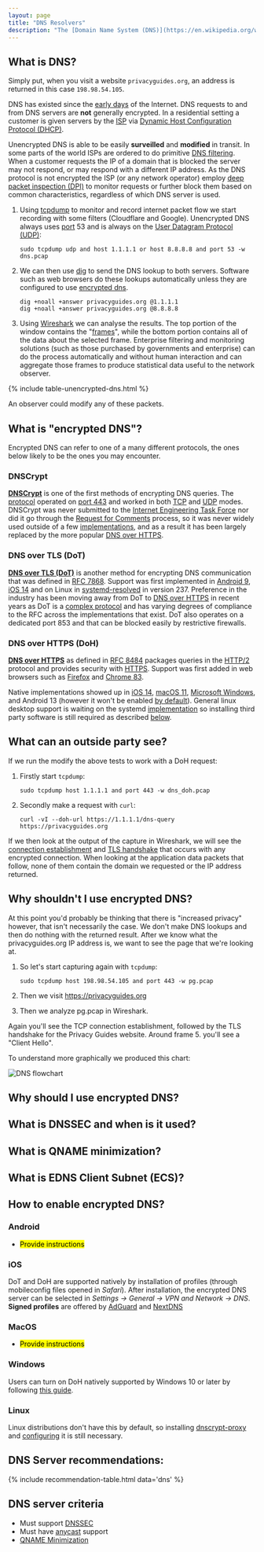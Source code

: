 ```yaml
---
layout: page
title: "DNS Resolvers"
description: "The [Domain Name System (DNS)](https://en.wikipedia.org/wiki/Domain_Name_System) is the phonebook of the Internet. DNS translates domain names to [IP](https://en.wikipedia.org/wiki/Internet_Protocol) addresses so browsers and other services can load Internet resources, through a decentralized network of servers."
---
```


## What is DNS?
Simply put, when you visit a website `privacyguides.org`, an address is returned in this case `198.98.54.105`.

DNS has existed since the [early days](https://en.wikipedia.org/wiki/Domain_Name_System#History) of the Internet. DNS requests to and from DNS servers are **not** generally encrypted. In a residential setting a customer is given servers by the [ISP](https://en.wikipedia.org/wiki/Internet_service_provider) via [Dynamic Host Configuration Protocol (DHCP)](https://en.wikipedia.org/wiki/Dynamic_Host_Configuration_Protocol).

Unencrypted DNS is able to be easily **surveilled** and **modified** in transit. In some parts of the world ISPs are ordered to do primitive [DNS filtering](https://en.wikipedia.org/wiki/DNS_blocking). When a customer requests the IP of a domain that is blocked the server may not respond, or may respond with a different IP address. As the DNS protocol is not encrypted the ISP (or any network operator) employ [deep packet inspection (DPI)](https://en.wikipedia.org/wiki/Deep_packet_inspection) to monitor requests or further block them based on common characteristics, regardless of which DNS server is used.

1. Using [tcpdump](https://en.wikipedia.org/wiki/Tcpdump) to monitor and record internet packet flow we start recording with some filters (Cloudflare and Google). Unencrypted DNS always uses [port](https://en.wikipedia.org/wiki/Port_(computer_networking)) 53 and is always on the [User Datagram Protocol (UDP)](https://en.wikipedia.org/wiki/User_Datagram_Protocol):
   ```
   sudo tcpdump udp and host 1.1.1.1 or host 8.8.8.8 and port 53 -w dns.pcap
   ```

2. We can then use [dig](https://en.wikipedia.org/wiki/Dig_(command)) to send the DNS lookup to both servers. Software such as web browsers do these lookups  automatically unless they are configured to use [encrypted dns](#what-is-encrypted-dns).
   ```
   dig +noall +answer privacyguides.org @1.1.1.1
   dig +noall +answer privacyguides.org @8.8.8.8
   ```

3. Using [Wireshark](https://en.wikipedia.org/wiki/Wireshark) we can analyse the results. The top portion of the window contains the "[frames](https://en.wikipedia.org/wiki/Ethernet_frame)", while the bottom portion contains all of the data about the selected frame. Enterprise filtering and monitoring solutions (such as those purchased by governments and enterprise) can do the process automatically and without human interaction and can aggregate those frames to produce statistical data useful to the network observer.

{% include table-unencrypted-dns.html %}

An observer could modify any of these packets.

## What is "encrypted DNS"?
Encrypted DNS can refer to one of a many different protocols, the ones below likely to be the ones you may encounter.

### DNSCrypt
[**DNSCrypt**](https://en.wikipedia.org/wiki/DNSCrypt) is one of the first methods of encrypting DNS queries. The [protocol](https://en.wikipedia.org/wiki/DNSCrypt#Protocol) operated on [port 443](https://en.wikipedia.org/wiki/Well-known_ports) and worked in both [TCP](https://en.wikipedia.org/wiki/Transmission_Control_Protocol) and [UDP](https://en.wikipedia.org/wiki/User_Datagram_Protocol) modes. DNSCrypt was never submitted to the [Internet Engineering Task Force](https://en.wikipedia.org/wiki/Internet_Engineering_Task_Force) nor did it go through the [Request for Comments](https://en.wikipedia.org/wiki/Request_for_Comments) process, so it was never widely used outside of a few [implementations](https://dnscrypt.info/implementations), and as a result it has been largely replaced by the more popular [DNS over HTTPS](/dns/#dns-over-https-doh).

### DNS over TLS (DoT)
[**DNS over TLS (DoT)**](https://en.wikipedia.org/wiki/DNS_over_TLS) is another method for encrypting DNS communication that was defined in [RFC 7868](https://datatracker.ietf.org/doc/html/rfc7858). Support was first implemented in [Android 9](https://en.wikipedia.org/wiki/Android_Pie), [iOS 14](https://en.wikipedia.org/wiki/IOS_14) and on Linux in [systemd-resolved](https://www.freedesktop.org/software/systemd/man/resolved.conf.html#DNSOverTLS=) in version 237. Preference in the industry has been moving away from DoT to [DNS over HTTPS](/dns/#dns-over-https-doh) in recent years as DoT is a [complex protocol](https://dnscrypt.info/faq/) and has varying degrees of compliance to the RFC across the implementations that exist. DoT also operates on a dedicated port 853 and that can be blocked easily by restrictive firewalls.

### DNS over HTTPS (DoH)
[**DNS over HTTPS**](https://en.wikipedia.org/wiki/DNS_over_HTTPS) as defined in [RFC 8484](https://datatracker.ietf.org/doc/html/rfc8484) packages queries in the [HTTP/2](https://en.wikipedia.org/wiki/HTTP/2) protocol and provides security with [HTTPS](https://en.wikipedia.org/wiki/HTTPS). Support was first added in web browsers such as [Firefox](https://support.mozilla.org/en-US/kb/firefox-dns-over-https) and [Chrome 83](https://blog.chromium.org/2020/05/a-safer-and-more-private-browsing-DoH.html).

Native implementations showed up in [iOS 14](https://en.wikipedia.org/wiki/IOS_14), [macOS 11](https://en.wikipedia.org/wiki/MacOS_11), [Microsoft Windows](https://docs.microsoft.com/en-us/windows-server/networking/dns/doh-client-support), and Android 13 (however it won't be enabled [by default](https://android-review.googlesource.com/c/platform/packages/modules/DnsResolver/+/1833144)). General linux desktop support is waiting on the systemd [implementation](https://github.com/systemd/systemd/issues/8639) so installing third party software is still required as described [below](/dns/#linux).

## What can an outside party see?
If we run the modify the above tests to work with a DoH request:

1. Firstly start `tcpdump`:
   ```
   sudo tcpdump host 1.1.1.1 and port 443 -w dns_doh.pcap
   ```

2. Secondly make a request with `curl`:
   ```
   curl -vI --doh-url https://1.1.1.1/dns-query https://privacyguides.org
   ```

If we then look at the output of the capture in Wireshark, we will see the [connection establishment](https://en.wikipedia.org/wiki/Transmission_Control_Protocol#Connection_establishment) and [TLS handshake](https://www.cloudflare.com/learning/ssl/what-happens-in-a-tls-handshake/) that occurs with any encrypted connection. When looking at the application data packets that follow, none of them contain the domain we requested or the IP address returned.

## Why **shouldn't** I use encrypted DNS?
At this point you'd probably be thinking that there is "increased privacy" however, that isn't necessarily the case. We don't make DNS lookups and then do nothing with the returned result. After we know what the privacyguides.org IP address is, we want to see the page that we're looking at.

1. So let's start capturing again with `tcpdump`:
   ```
   sudo tcpdump host 198.98.54.105 and port 443 -w pg.pcap
   ```

2. Then we visit https://privacyguides.org

3. Then we analyze pg.pcap in Wireshark.

Again you'll see the TCP connection establishment, followed by the TLS handshake for the Privacy Guides website. Around frame 5. you'll see a "Client Hello".



To understand more graphically we produced this chart:

<picture>
  <source srcset="/assets/img/dns/dns-dark.svg" media="(prefers-color-scheme: dark)">
  <img class="flowchart" src="/assets/img/dns/dns.svg" alt="DNS flowchart">
</picture>


## Why should I use encrypted DNS?



## What is DNSSEC and when is it used?

## What is QNAME minimization?

## What is EDNS Client Subnet (ECS)?

## How to enable encrypted DNS?

### Android

- <mark>Provide instructions</mark>

### iOS
DoT and DoH are supported natively by installation of profiles (through mobileconfig files opened in *Safari*).
After installation, the encrypted DNS server can be selected in *Settings &rarr; General &rarr; VPN and Network &rarr; DNS*. **Signed profiles** are offered by [AdGuard](https://adguard.com/en/blog/encrypted-dns-ios-14.html) and [NextDNS](https://apple.nextdns.io/)

### MacOS

- <mark>Provide instructions</mark>

### Windows
Users can turn on DoH natively supported by Windows 10 or later by following [this guide](https://docs.microsoft.com/en-us/windows-server/networking/dns/doh-client-support).

### Linux
Linux distributions don't have this by default, so installing [dnscrypt-proxy](https://github.com/DNSCrypt/dnscrypt-proxy) and [configuring](https://wiki.archlinux.org/title/Dnscrypt-proxy#Local_DNS_cache_configuration) it is still necessary.


## DNS Server recommendations:

{% include recommendation-table.html data='dns' %}

## DNS server criteria
- Must support [DNSSEC](/dns/#what-is-dnssec-and-when-is-it-used)
- Must have [anycast](https://en.wikipedia.org/wiki/Anycast#Addressing_methods) support
- [QNAME Minimization](/dns/#what-is-qname-minimization)
